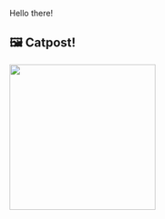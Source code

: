 Hello there!



## 🖼️ Catpost!

<sub>
    <img src="https://cdn2.thecatapi.com/images/3wp_az2wZ.jpg" height="256">
</sub>

